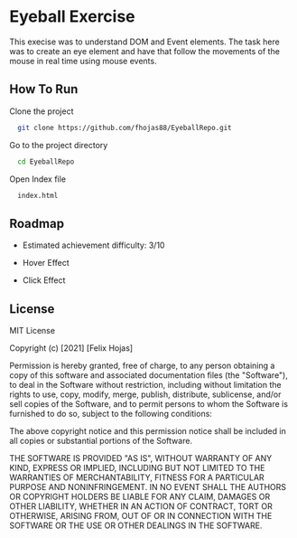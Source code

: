 
# Eyeball Exercise

This execise was to understand DOM and Event elements. The task here was to create an eye element and have that follow the movements of the mouse in real time using mouse events.

## How To Run

Clone the project

```bash
  git clone https://github.com/fhojas88/EyeballRepo.git
```

Go to the project directory

```bash
  cd EyeballRepo
```

Open Index file

```bash
  index.html
```

  
## Roadmap

- Estimated achievement difficulty: 3/10

- Hover Effect

- Click Effect



  
## License

MIT License

Copyright (c) [2021] [Felix Hojas]

Permission is hereby granted, free of charge, to any person obtaining a copy
of this software and associated documentation files (the "Software"), to deal
in the Software without restriction, including without limitation the rights
to use, copy, modify, merge, publish, distribute, sublicense, and/or sell
copies of the Software, and to permit persons to whom the Software is
furnished to do so, subject to the following conditions:

The above copyright notice and this permission notice shall be included in all
copies or substantial portions of the Software.

THE SOFTWARE IS PROVIDED "AS IS", WITHOUT WARRANTY OF ANY KIND, EXPRESS OR
IMPLIED, INCLUDING BUT NOT LIMITED TO THE WARRANTIES OF MERCHANTABILITY,
FITNESS FOR A PARTICULAR PURPOSE AND NONINFRINGEMENT. IN NO EVENT SHALL THE
AUTHORS OR COPYRIGHT HOLDERS BE LIABLE FOR ANY CLAIM, DAMAGES OR OTHER
LIABILITY, WHETHER IN AN ACTION OF CONTRACT, TORT OR OTHERWISE, ARISING FROM,
OUT OF OR IN CONNECTION WITH THE SOFTWARE OR THE USE OR OTHER DEALINGS IN THE
SOFTWARE.

  
